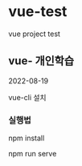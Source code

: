 # vue-test
vue project test


## vue- 개인학습

2022-08-19


vue-cli  설치

### 실행법

npm install

npm run serve

